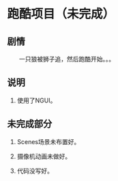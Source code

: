 # 跑酷项目（未完成） #

## 剧情 ##

　　一只狼被狮子追，然后跑酷开始。。。  

## 说明 ##

1. 使用了NGUI。  

## 未完成部分 ##
1. Scenes场景未布置好。    

2. 摄像机动画未做好。    

3. 代码没写好。  